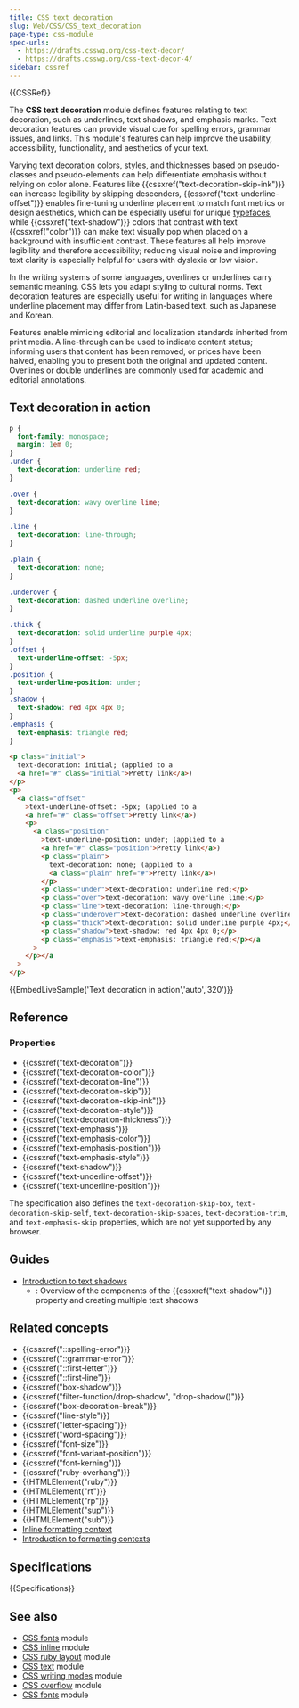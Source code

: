 ```yaml
---
title: CSS text decoration
slug: Web/CSS/CSS_text_decoration
page-type: css-module
spec-urls:
  - https://drafts.csswg.org/css-text-decor/
  - https://drafts.csswg.org/css-text-decor-4/
sidebar: cssref
---
```


{{CSSRef}}

The **CSS text decoration** module defines features relating to text decoration, such as underlines, text shadows, and emphasis marks. Text decoration features can provide visual cue for spelling errors, grammar issues, and links. This module's features can help improve the usability, accessibility, functionality, and aesthetics of your text.

Varying text decoration colors, styles, and thicknesses based on pseudo-classes and pseudo-elements can help differentiate emphasis without relying on color alone. Features like {{cssxref("text-decoration-skip-ink")}} can increase legibility by skipping descenders, {{cssxref("text-underline-offset")}} enables fine-tuning underline placement to match font metrics or design aesthetics, which can be especially useful for unique [typefaces](/en-US/docs/Web/CSS/CSS_fonts), while {{cssxref("text-shadow")}} colors that contrast with text {{cssxref("color")}} can make text visually pop when placed on a background with insufficient contrast. These features all help improve legibility and therefore accessibility; reducing visual noise and improving text clarity is especially helpful for users with dyslexia or low vision.

In the writing systems of some languages, overlines or underlines carry semantic meaning. CSS lets you adapt styling to cultural norms. Text decoration features are especially useful for writing in languages where underline placement may differ from Latin-based text, such as Japanese and Korean.

Features enable mimicing editorial and localization standards inherited from print media. A line-through can be used to indicate content status; informing users that content has been removed, or prices have been halved, enabling you to present both the original and updated content. Overlines or double underlines are commonly used for academic and editorial annotations.

## Text decoration in action

```css hidden
p {
  font-family: monospace;
  margin: 1em 0;
}
.under {
  text-decoration: underline red;
}

.over {
  text-decoration: wavy overline lime;
}

.line {
  text-decoration: line-through;
}

.plain {
  text-decoration: none;
}

.underover {
  text-decoration: dashed underline overline;
}

.thick {
  text-decoration: solid underline purple 4px;
}
.offset {
  text-underline-offset: -5px;
}
.position {
  text-underline-position: under;
}
.shadow {
  text-shadow: red 4px 4px 0;
}
.emphasis {
  text-emphasis: triangle red;
}
```

```html hidden
<p class="initial">
  text-decoration: initial; (applied to a
  <a href="#" class="initial">Pretty link</a>)
</p>
<p>
  <a class="offset"
    >text-underline-offset: -5px; (applied to a
    <a href="#" class="offset">Pretty link</a>)
    <p>
      <a class="position"
        >text-underline-position: under; (applied to a
        <a href="#" class="position">Pretty link</a>)
        <p class="plain">
          text-decoration: none; (applied to a
          <a class="plain" href="#">Pretty link</a>)
        </p>
        <p class="under">text-decoration: underline red;</p>
        <p class="over">text-decoration: wavy overline lime;</p>
        <p class="line">text-decoration: line-through;</p>
        <p class="underover">text-decoration: dashed underline overline;</p>
        <p class="thick">text-decoration: solid underline purple 4px;</p>
        <p class="shadow">text-shadow: red 4px 4px 0;</p>
        <p class="emphasis">text-emphasis: triangle red;</p></a
      >
    </p></a
  >
</p>
```

{{EmbedLiveSample('Text decoration in action','auto','320')}}

## Reference

### Properties

- {{cssxref("text-decoration")}}
- {{cssxref("text-decoration-color")}}
- {{cssxref("text-decoration-line")}}
- {{cssxref("text-decoration-skip")}}
- {{cssxref("text-decoration-skip-ink")}}
- {{cssxref("text-decoration-style")}}
- {{cssxref("text-decoration-thickness")}}
- {{cssxref("text-emphasis")}}
- {{cssxref("text-emphasis-color")}}
- {{cssxref("text-emphasis-position")}}
- {{cssxref("text-emphasis-style")}}
- {{cssxref("text-shadow")}}
- {{cssxref("text-underline-offset")}}
- {{cssxref("text-underline-position")}}

The specification also defines the `text-decoration-skip-box`, `text-decoration-skip-self`, `text-decoration-skip-spaces`, `text-decoration-trim`, and `text-emphasis-skip` properties, which are not yet supported by any browser.

## Guides

- [Introduction to text shadows](/en-US/docs/Web/CSS/CSS_text_decoration/Text_shadows)
  - : Overview of the components of the {{cssxref("text-shadow")}} property and creating multiple text shadows

## Related concepts

- {{cssxref("::spelling-error")}}
- {{cssxref("::grammar-error")}}
- {{cssxref("::first-letter")}}
- {{cssxref("::first-line")}}
- {{cssxref("box-shadow")}}
- {{cssxref("filter-function/drop-shadow", "drop-shadow()")}}
- {{cssxref("box-decoration-break")}}
- {{cssxref("line-style")}}
- {{cssxref("letter-spacing")}}
- {{cssxref("word-spacing")}}
- {{cssxref("font-size")}}
- {{cssxref("font-variant-position")}}
- {{cssxref("font-kerning")}}
- {{cssxref("ruby-overhang")}}
- {{HTMLElement("ruby")}}
- {{HTMLElement("rt")}}
- {{HTMLElement("rp")}}
- {{HTMLElement("sup")}}
- {{HTMLElement("sub")}}
- [Inline formatting context](/en-US/docs/Web/CSS/CSS_inline_layout/Inline_formatting_context)
- [Introduction to formatting contexts](/en-US/docs/Web/CSS/CSS_display/Introduction_to_formatting_contexts#inline_formatting_contexts)

## Specifications

{{Specifications}}

## See also

- [CSS fonts](/en-US/docs/Web/CSS/CSS_fonts) module
- [CSS inline](/en-US/docs/Web/CSS/CSS_inline) module
- [CSS ruby layout](/en-US/docs/Web/CSS/CSS_ruby_layout) module
- [CSS text](/en-US/docs/Web/CSS/CSS_text) module
- [CSS writing modes](/en-US/docs/Web/CSS/CSS_writing_modes) module
- [CSS overflow](/en-US/docs/Web/CSS/CSS_overflow) module
- [CSS fonts](/en-US/docs/Web/CSS/CSS_fonts) module
